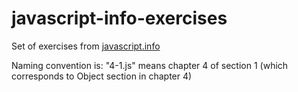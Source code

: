# javascript-info-exercises
Set of exercises from <a href="https://javascript.info/" target="_blank">javascript.info</a>

Naming convention is: "4-1.js" means chapter 4 of section 1 (which corresponds to Object section in chapter 4)
